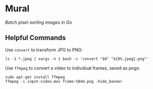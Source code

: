 # Mural
*Batch pixel-sorting images in Go*

## Helpful Commands

Use `convert` to transform JPG to PNG:

```
ls -1 *.jpeg | xargs -n 1 bash -c 'convert "$0" "${0%.jpeg}.png"'
```

Use `ffmpeg` to convert a video to individual frames, saved as pngs:

```
sudo apt-get install ffmpeg
ffmpeg -i input-video.mov frame-%04d.png -hide_banner
```